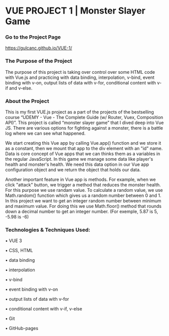 # VUE PROJECT 1 | Monster Slayer Game

### Go to the Project Page
https://gulcanc.github.io/VUE-1/

### The Purpose of the Project

The purpose of this project is taking over control over some HTML code with Vue.js and practicing with data binding, interpolation, v-bind, event binding with v-on, output lists of data with v-for, conditional content with v-if and v-else.

### About the Project
This is my first VUE.js project as a part of the projects of the bestselling course “UDEMY - Vue - The Complete Guide (w/ Router, Vuex, Composition API)”. 
This project is called “monster slayer game” that I dived deep into Vue JS. 
There are various options for fighting against a monster, there is a battle log where we can see what happened. 

We start creating this Vue app by calling Vue.app() function and we store it as a constant, then we mount that app to the div element with an "id" name. Data is core concept of Vue apps that we can thinks them as a variables in the regular JavaScript. In this game we manage some data like player's health and monster's health. We need this data option in our Vue app configuration object and we return the object that holds our data. 

Another important feature in Vue app is methods. For example, when we click "attack" button, we trigger a method that reduces the monster health. For this purpose we use randam value. To calculate a random value, we use Math.random() function which gives us a random number between 0 and 1. In this project we want to get an integer random number between minimum and maximum value. For doing this we use Math.floor() method that rounds down a decimal number to get an integer number. (For exemple, 5.87 is 5, -5.98 is -6)



### Technologies & Techniques Used:
•	VUE 3

•	CSS, HTML

•	data binding

•	interpolation

•	v-bind

•	event binding with v-on

•	output lists of data with v-for

•	conditional content with v-if, v-else

•	Git

•	GitHub-pages
